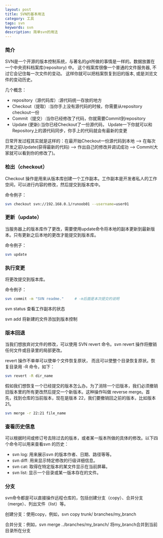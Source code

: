 ```yaml
---
layout: post
title: SVN的基本用法
category: 工具
tags: svn
keywords: svn
description: 简单svn的用法
---
```


### 简介

SVN是一个开源的版本控制系统，与著名的git所做的事情是一样的。数据放置在一个中央资料档案库(repository) 中。 这个档案库很像一个普通的文件服务器, 不过它会记住每一次文件的变动。 这样你就可以把档案恢复到旧的版本, 或是浏览文件的变动历史。

几个概念：
- repository（源代码库）:源代码统一存放的地方
- Checkout（提取）:当你手上没有源代码的时候，你需要从repository checkout一份
- Commit（提交）:当你已经修改了代码，你就需要Commit到repository
- Update (更新):当你已经Checkout了一份源代码， Update一下你就可以和Repository上的源代码同步，你手上的代码就会有最新的变更

日常开发过程其实就是这样的：在最开始Checkout一份源代码到本地 --> 在每次开发之前Update(获得最新的代码) --> 作出自己的修改并调试成功 --> Commit(大家就可以看到你的修改了)。

### 检出（checkout）

Checkout 操作是用来从版本库创建一个工作副本。工作副本是开发者私人的工作空间，可以进行内容的修改，然后提交到版本库中。

命令例子：

```bash
svn checkout svn://192.168.0.1/runoob01 --username=user01
```

### 更新（update）

当服务器上的版本库作了更改，需要使用update命令将本地的副本更新到最新版本。只有更新之后本地的更改才能提交到版本库。

命令例子：

```bash
svn update
```

### 执行变更

将更改提交到版本库。

命令例子：

```bash
svn commit -m "SVN readme."     # -m后面是本次提交的说明
```

svn status 查看工作副本的状态

svn add 将新建的文件添加到版本控制

### 版本回退

当我们想放弃对文件的修改，可以使用 SVN revert 命令。svn revert 操作将撤销任何文件或目录里的局部更改。

revert 操作不单单可以使单个文件恢复原状， 而且可以使整个目录恢复原状。恢复目录用 -R 命令，如下：

```bash
svn revert -R dir_name
```

假如我们想恢复一个已经提交的版本怎么办。为了消除一个旧版本，我们必须撤销旧版本里的所有更改然后提交一个新版本。这种操作叫做 reverse merge。首先，找到仓库的当前版本，现在是版本 22，我们要撤销回之前的版本，比如版本 21。

```bash
svn merge -r 22:21 file_name
```

### 查看历史信息

可以根据时间或修订号去除过去的版本，或者某一版本所做的具体的修改。以下四个命令可以用来查看svn 的历史：

- svn log: 用来展示svn 的版本作者、日期、路径等等。
- svn diff: 用来显示特定修改的行级详细信息。
- svn cat: 取得在特定版本的某文件显示在当前屏幕。
- svn list: 显示一个目录或某一版本存在的文件。

### 分支

svn命令都是可以直接操作远程仓库的，包括创建分支（copy）、合并分支（merge）、列出文件（list）等。

创建分支：使用copy，例如，svn copy trunk/ branches/my_branch

合并分支：例如，svn merge ../branches/my_branch/ 将my_branch合并到当前目录所在分支

